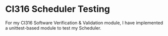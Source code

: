 # CI316 Scheduler Testing
For my CI316 Software Verification &amp; Validation module, I have implemented a unittest-based module to test my Scheduler. 
